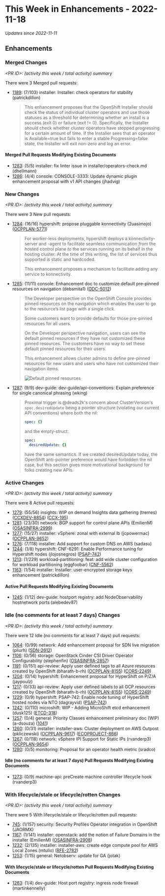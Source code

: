 # This Week in Enhancements - 2022-11-18

*Updates since 2022-11-11*


## Enhancements

### Merged Changes

*&lt;PR ID&gt;: (activity this week / total activity) summary*

There were 3 Merged pull requests:

- [1189](https://github.com/openshift/enhancements/pull/1189): (7/103) installer: Installer: check operators for stability (patrickdillon)

  > This enhancement proposes that the OpenShift Installer should check the status
  > of individual cluster operators and use those statuses as a threshold for
  > determining whether an install is a success (exit 0) or failure (exit != 0).
  > Specifically, the Installer should check whether cluster operators have stopped
  > progressing for a certain amount of time. If the Installer sees that an operator
  > is Available=true but fails to enter a stable Progressing=false state, the Installer
  > will exit non-zero and log an error.


#### Merged Pull Requests Modifying Existing Documents

- [1283](https://github.com/openshift/enhancements/pull/1283): (5/5) installer: fix linter issue in installer/operators-check.md (dhellmann)
- [1286](https://github.com/openshift/enhancements/pull/1286): (4/4) console: CONSOLE-3333: Update dynamic plugin enhancement proposal with v1 API changes (jhadvig)

### New Changes

*&lt;PR ID&gt;: (activity this week / total activity) summary*

There were 3 New pull requests:

- [1284](https://github.com/openshift/enhancements/pull/1284): (16/16) hypershift: propose pluggable konnectivity (2uasimojo) ([OCPPLAN-5771](https://issues.redhat.com/browse/OCPPLAN-5771))

  > For worker-less deployments, hypershift deploys a konnectivity-server and -agent to facilitate seamless communication *from* the hosted control plane *to* the services running on its behalf in the hosting cluster.
  > At the time of this writing, the list of services thus supported is static and hardcoded.
  >
  > This enhancement proposes a mechanism to facilitate adding any service to konnectivity.

- [1285](https://github.com/openshift/enhancements/pull/1285): (11/11) console: Enhancement doc to customize default pre-pinned resources on navigation (debsmita1) ([ODC-5012](https://issues.redhat.com/browse/ODC-5012))

  > The Developer perspective on the OpenShift Console provides pinned resources on the navigation which enables the user to go to the resource’s list page with a single click.
  >
  > Some customers want to provide defaults for those pre-pinned resources for all users.
  >
  > On the Developer perspective navigation, users can see the default pinned resources if they have not customized these pinned resources. The customers have no way to set these default pinned resources for their users.
  >
  > This enhancement allows cluster admins to define pre-pinned resources for new users and users who have not customized their navigation items.
  >
  > ![Default pinned resources](default-pinned-resources.png)

- [1287](https://github.com/openshift/enhancements/pull/1287): (9/9) dev-guide: dev-guide/api-conventions: Explain preference for single canonical phrasing (wking)

  > Proximal trigger is @deads2k's concern about ClusterVersion's `spec.desiredUpdate` being a pointer structure (violating our current API conventions) where both the nil:
  >
  > ```yaml
  > spec: {}
  > ```
  >
  > and the empty-struct:
  >
  > ```yaml
  > spec:
  >   desiredUpdate: {}
  > ```
  >
  > have the same semantics.  If we created desiredUpdate today, the OpenShift anti-pointer preference would have forbidden the nil case, but this section gives more motivational background for folks creating new APIs.


### Active Changes

*&lt;PR ID&gt;: (activity this week / total activity) summary*

There were 8 Active pull requests:

- [1279](https://github.com/openshift/enhancements/pull/1279): (55/56) insights: WIP on demand Insights data gathering (tremes) ([CCXDEV-8854](https://issues.redhat.com/browse/CCXDEV-8854)) ([CCX-195](https://issues.redhat.com/browse/CCX-195))
- [1281](https://github.com/openshift/enhancements/pull/1281): (23/30) network: BGP support for control plane APIs (EmilienM) ([OSASINFRA-2999](https://issues.redhat.com/browse/OSASINFRA-2999))
- [1277](https://github.com/openshift/enhancements/pull/1277): (15/27) installer: vSphere: zonal with external lb (jcpowermac) ([OCPPLAN-9652](https://issues.redhat.com/browse/OCPPLAN-9652))
- [1276](https://github.com/openshift/enhancements/pull/1276): (7/118) installer: Add support for custom DNS on AWS (sadasu)
- [1244](https://github.com/openshift/enhancements/pull/1244): (1/8) hypershift: CNF-6291: Enable Performance tuning for Hypershift nodes (jlojosnegros) ([PSAP-742](https://issues.redhat.com/browse/PSAP-742))
- [1213](https://github.com/openshift/enhancements/pull/1213): (1/229) workload-partitioning: feat: add wide cluster configuration for workload partitioning (eggfoobar) ([CNF-5562](https://issues.redhat.com/browse/CNF-5562))
- [1163](https://github.com/openshift/enhancements/pull/1163): (1/54) installer: Installer: user-encrypted storage keys enhancement (patrickdillon)

#### Active Pull Requests Modifying Existing Documents

- [1245](https://github.com/openshift/enhancements/pull/1245): (1/12) dev-guide: hostport registry: add NodeObservability hostnetwork ports (alebedev87)

### Idle (no comments for at least 7 days) Changes

*&lt;PR ID&gt;: (activity this week / total activity) summary*

There were 12 Idle (no comments for at least 7 days) pull requests:

- [1064](https://github.com/openshift/enhancements/pull/1064): (0/99) network: Add enhancement proposal for SDN live migration (pliurh) ([SDN-2612](https://issues.redhat.com/browse/SDN-2612))
- [1106](https://github.com/openshift/enhancements/pull/1106): (0/56) storage: OpenStack Cinder CSI Driver Operator Configurability (stephenfin) ([OSASINFRA-2857](https://issues.redhat.com/browse/OSASINFRA-2857))
- [1191](https://github.com/openshift/enhancements/pull/1191): (0/151) api-review: Apply user defined tags to all Azure resources created by OpenShift (bharath-b-rh) ([OCPPLAN-8155](https://issues.redhat.com/browse/OCPPLAN-8155)) ([CORS-2249](https://issues.redhat.com/browse/CORS-2249))
- [1204](https://github.com/openshift/enhancements/pull/1204): (0/14) hypershift: Enhancement proposal for HyperShift on P/Z/A (jaypoulz)
- [1217](https://github.com/openshift/enhancements/pull/1217): (0/33) api-review: Apply user defined labels to all GCP resources created by OpenShift (bharath-b-rh) ([OCPPLAN-8155](https://issues.redhat.com/browse/OCPPLAN-8155)) ([CORS-2249](https://issues.redhat.com/browse/CORS-2249))
- [1229](https://github.com/openshift/enhancements/pull/1229): (0/9) hypershift: PSAP-742: Enable node tuning of HyperShift hosted nodes via NTO (dagrayvid) ([PSAP-742](https://issues.redhat.com/browse/PSAP-742))
- [1242](https://github.com/openshift/enhancements/pull/1242): (0/110) microshift: WIP - Adding MicroShift etcd enhancement (dusk125) ([ETCD-318](https://issues.redhat.com/browse/ETCD-318))
- [1257](https://github.com/openshift/enhancements/pull/1257): (0/4) general: Priority Classes enhancement preliminary doc (WIP) (a-dsouza) ([1041](https://github.com/openshift/hypershift/issues/1041))
- [1260](https://github.com/openshift/enhancements/pull/1260): (0/31) installer: installer-aws: Cluster deployment on AWS Outpost (pkliczewski) ([OCPPLAN-9617](https://issues.redhat.com/browse/OCPPLAN-9617)) ([ECOPROJECT-866](https://issues.redhat.com/browse/ECOPROJECT-866))
- [1267](https://github.com/openshift/enhancements/pull/1267): (0/118) network: vSphere IPI Support for Static IPs (rvanderp3) ([OCPPLAN-9654](https://issues.redhat.com/browse/OCPPLAN-9654))
- [1280](https://github.com/openshift/enhancements/pull/1280): (0/5) monitoring: Proposal for an operator health metric (sradco)

#### Idle (no comments for at least 7 days) Pull Requests Modifying Existing Documents

- [1273](https://github.com/openshift/enhancements/pull/1273): (0/9) machine-api: preCreate machine controller lifecycle hook (rvanderp3)

### With lifecycle/stale or lifecycle/rotten Changes

*&lt;PR ID&gt;: (activity this week / total activity) summary*

There were 5 With lifecycle/stale or lifecycle/rotten pull requests:

- [745](https://github.com/openshift/enhancements/pull/745): (1/157) security: Security Profiles Operator integration in OpenShift (JAORMX)
- [1167](https://github.com/openshift/enhancements/pull/1167): (1/141) installer: openstack: add the notion of Failure Domains in the installer (EmilienM) ([OSASINFRA-2908](https://issues.redhat.com/browse/OSASINFRA-2908))
- [1232](https://github.com/openshift/enhancements/pull/1232): (2/135) installer: installer-aws: create edge compute pool for AWS Local Zones (mtulio) ([RFE-2782](https://issues.redhat.com/browse/RFE-2782))
- [1253](https://github.com/openshift/enhancements/pull/1253): (1/15) general: Netobserv: update for GA (jotak)

#### With lifecycle/stale or lifecycle/rotten Pull Requests Modifying Existing Documents

- [1263](https://github.com/openshift/enhancements/pull/1263): (1/4) dev-guide: Host port registry: ingress node firewall (martinkennelly)
